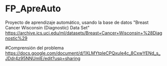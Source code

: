 # FP_ApreAuto
Proyecto de aprendizaje automático, usando la base de datos "Breast Cancer Wisconsin (Diagnostic) Data Set"
https://archive.ics.uci.edu/ml/datasets/Breast+Cancer+Wisconsin+%28Diagnostic%29

#Comprensión del problema 
https://docs.google.com/document/d/1XLMYtpleCPQxuIe4c_8CxwYENd_s_JDdr4z95NNUmlE/edit?usp=sharing
